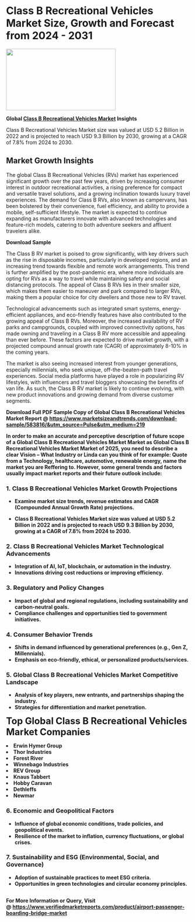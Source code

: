 <H1>Class B Recreational Vehicles Market Size, Growth and Forecast from 2024 - 2031</H1><img class="aligncenter size-medium wp-image-584254" src="https://thirdeyenews.in/wp-content/uploads/2024/09/Global-Market-Research-300x168.jpeg" alt="" width="300" height="168" /><p><strong>Global&nbsp;<a href="https://www.marketsizeandtrends.com/download-sample/583816/&amp;utm_source=Pulse&amp;utm_medium=219">Class B Recreational Vehicles Market</a> Insights</strong></p><p>Class B Recreational Vehicles Market size was valued at USD 5.2 Billion in 2022 and is projected to reach USD 9.3 Billion by 2030, growing at a CAGR of 7.8% from 2024 to 2030.</p><p><h2>Market Growth Insights</h2> <p>The global Class B Recreational Vehicles (RVs) market has experienced significant growth over the past few years, driven by increasing consumer interest in outdoor recreational activities, a rising preference for compact and versatile travel solutions, and a growing inclination towards luxury travel experiences. The demand for Class B RVs, also known as campervans, has been bolstered by their convenience, fuel efficiency, and ability to provide a mobile, self-sufficient lifestyle. The market is expected to continue expanding as manufacturers innovate with advanced technologies and feature-rich models, catering to both adventure seekers and affluent travelers alike.</p> <p><strong>Download Sample</strong></p> <p>The Class B RV market is poised to grow significantly, with key drivers such as the rise in disposable incomes, particularly in developed regions, and an increasing trend towards flexible and remote work arrangements. This trend is further amplified by the post-pandemic era, where more individuals are opting for RVs as a way to travel while maintaining safety and social distancing protocols. The appeal of Class B RVs lies in their smaller size, which makes them easier to maneuver and park compared to larger RVs, making them a popular choice for city dwellers and those new to RV travel.</p> <p>Technological advancements such as integrated smart systems, energy-efficient appliances, and eco-friendly features have also contributed to the growing appeal of Class B RVs. Moreover, the increased availability of RV parks and campgrounds, coupled with improved connectivity options, has made owning and traveling in a Class B RV more accessible and appealing than ever before. These factors are expected to drive market growth, with a projected compound annual growth rate (CAGR) of approximately 8-10% in the coming years.</p> <p>The market is also seeing increased interest from younger generations, especially millennials, who seek unique, off-the-beaten-path travel experiences. Social media platforms have played a role in popularizing RV lifestyles, with influencers and travel bloggers showcasing the benefits of van life. As such, the Class B RV market is likely to continue evolving, with new product innovations and growing demand from diverse customer segments.</p> <p><strong></p><p><span class=""><strong>Download Full PDF Sample Copy of Global Class B Recreational Vehicles Market Report</strong> @ <a href="https://www.marketsizeandtrends.com/download-sample/583816/&amp;utm_source=Pulse&amp;utm_medium=219" target="_blank">https://www.marketsizeandtrends.com/download-sample/583816/&amp;utm_source=Pulse&amp;utm_medium=219</a></span></p><p>In order to make an accurate and perceptive description of future scope of a Global&nbsp;Class B Recreational Vehicles Market Market as Global&nbsp;Class B Recreational Vehicles Market Market of 2025, you need to describe a clear Vision &ndash; What Industry or Linda can you think of for example: Quote from a Technology, healthcare, automotive, renewable energy, name the market you are Reffering to. However, some general trends and factors usually impact market reports and their future outlook include:</p><h3>1.&nbsp;<strong>Class B Recreational Vehicles Market Growth Projections</strong></h3><ul><li>Examine market size trends, revenue estimates and CAGR (Compounded Annual Growth Rate) projections.</li><li><p>Class B Recreational Vehicles Market size was valued at USD 5.2 Billion in 2022 and is projected to reach USD 9.3 Billion by 2030, growing at a CAGR of 7.8% from 2024 to 2030.</p></li></ul><h3>2.&nbsp;<strong>Class B Recreational Vehicles Market Technological Advancements</strong></h3><ul><li>Integration of AI, IoT, blockchain, or automation in the industry.</li><li>Innovations driving cost reductions or improving efficiency.</li></ul><h3>3.&nbsp;<strong>Regulatory and Policy Changes</strong></h3><ul><li>Impact of global and regional regulations, including sustainability and carbon-neutral goals.</li><li>Compliance challenges and opportunities tied to government initiatives.</li></ul><h3>4.&nbsp;<strong>Consumer Behavior Trends</strong></h3><ul><li>Shifts in demand influenced by generational preferences (e.g., Gen Z, Millennials).</li><li>Emphasis on eco-friendly, ethical, or personalized products/services.</li></ul><h3>5.&nbsp;<strong>Global Class B Recreational Vehicles Market Competitive Landscape</strong></h3><ul><li>Analysis of key players, new entrants, and partnerships shaping the industry.</li><li>Strategies for differentiation and market penetration.</li></ul><p data-pm-slice="1 1 []"><span style="color: inherit; font-family: inherit; font-size: 25px;">Top Global Class B Recreational Vehicles Market Companies</span></p><div class="" data-test-id=""><p><li>Erwin Hymer Group</li><li> Thor Industries</li><li> Forest River</li><li> Winnebago Industries</li><li> REV Group</li><li> Knaus Tabbert</li><li> Hobby Caravan</li><li> Dethleffs</li><li> Newmar</li></p></div><h3>6.&nbsp;<strong>Economic and Geopolitical Factors</strong></h3><ul><li>Influence of global economic conditions, trade policies, and geopolitical events.</li><li>Resilience of the market to inflation, currency fluctuations, or global crises.</li></ul><h3>7.&nbsp;<strong>Sustainability and ESG (Environmental, Social, and Governance)</strong></h3><ul><li>Adoption of sustainable practices to meet ESG criteria.</li><li>Opportunities in green technologies and circular economy principles.</li></ul><h2><strong style="font-size: 14px;">For More Information or Query, Visit @&nbsp;</strong><a style="background-color: #ffffff; font-size: 14px;" href="https://www.marketsizeandtrends.com/report/class-b-recreational-vehicles-market/" target="_blank">https://www.verifiedmarketreports.com/product/airport-passenger-boarding-bridge-market</a></h2>
